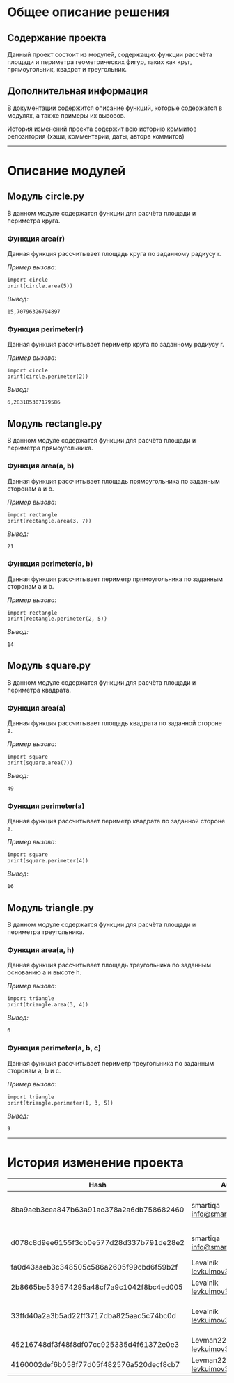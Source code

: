 # Общее описание решения

## Содержание проекта
Данный проект состоит из модулей, содержащих функции рассчёта площади и периметра геометрических фигур, таких как круг, прямоугольник, квадрат и треугольник.

## Дополнительная информация
В документации содержится описание функций, которые содержатся в модулях, а также примеры их вызовов. 

История изменений проекта содержит всю историю коммитов репозитория (хэши, комментарии, даты, автора коммитов)

---

# Описание модулей

## Модуль circle.py
В данном модуле содержатся функции для расчёта площади и периметра круга.
### Функция area(r)

Данная функция рассчитывает площадь круга по заданному радиусу r.

_Пример вызова:_
```
import circle
print(circle.area(5))  
```  
_Вывод:_  
```
15,70796326794897
```
### Функция perimeter(r)

Данная функция рассчитывает периметр круга по заданному радиусу r.  

_Пример вызова:_  
```
import circle
print(circle.perimeter(2))  
```  
_Вывод:_  
```
6,283185307179586
```
    
## Модуль rectangle.py
В данном модуле содержатся функции для расчёта площади и периметра прямоугольника.
### Функция area(a, b)  

Данная функция рассчитывает площадь прямоугольника по заданным сторонам a и b.  

_Пример вызова:_  
```
import rectangle
print(rectangle.area(3, 7))  
```  
_Вывод:_  
```
21  
```
### Функция perimeter(a, b)  

Данная функция рассчитывает периметр прямоугольника по заданным сторонам a и b.  

_Пример вызова:_  
```
import rectangle
print(rectangle.perimeter(2, 5))  
```  
_Вывод:_  
```
14  
```
## Модуль square.py  
В данном модуле содержатся функции для расчёта площади и периметра квадрата.
### Функция area(a)  

Данная функция рассчитывает площадь квадрата по заданной стороне a.  

_Пример вызова:_  
```
import square
print(square.area(7))  
```  
_Вывод:_  
```
49  
```
### Функция perimeter(a)  

Данная функция рассчитывает периметр квадрата по заданной стороне a.  

_Пример вызова:_  
```
import square
print(square.perimeter(4))  
```  
_Вывод_:  
```
16  
```
## Модуль triangle.py  
В данном модуле содержатся функции для расчёта площади и периметра треугольника.
### Функция area(a, h)  

Данная функция рассчитывает площадь треугольника по заданным основанию a и высоте h.  

_Пример вызова:_  
```
import triangle
print(triangle.area(3, 4))  
```  
_Вывод:_  
```
6  
```
### Функция perimeter(a, b, c)  

Данная функция рассчитывает периметр треугольника по заданным сторонам a, b и c.  

_Пример вызова:_  
```
import triangle
print(triangle.perimeter(1, 3, 5))  
```  
_Вывод:_   
```
9  
```
---
# История изменение проекта
| **Hash** | **Author** | **Comments** |
|----------|----------|----------|
| 8ba9aeb3cea847b63a91ac378a2a6db758682460    | smartiqa <info@smartiqa.ru>   | L-03: Circle and square added   |
| d078c8d9ee6155f3cb0e577d28d337b791de28e2    | smartiqa <info@smartiqa.ru>   |  L-03: Docs added   |
| fa0d43aaeb3c348505c586a2605f99cbd6f59b2f    | Levalnik <levkuimov34@gmail.com>   | Added new file   |
| 2b8665be539574295a48cf7a9c1042f8bc4ed005    |  Levalnik <levkuimov34@gmail.com>   |  Fixed the mistake   |
| 33ffd40a2a3b5ad22ff3717dba825aac5c74bc0d         |  Levalnik <levkuimov34@gmail.com>          | Added comments to functions  |
| 45216748df3f48f8df07cc925335d4f61372e0e3         |  Levman228 <levkuimov34@gmail.com>          | Added tests  |
| 4160002def6b058f77d05f482576a520decf8cb7         |  Levman228 <levkuimov34@gmail.com>          | Added fixed tests  |

